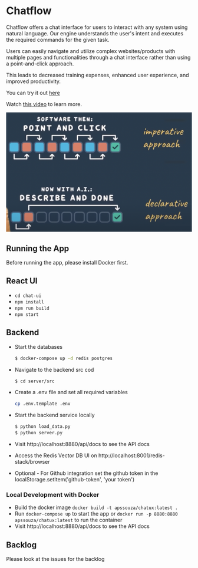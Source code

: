 # Chatflow

Chatflow offers a chat interface for users to interact with any system using natural language.
Our engine understands the user's intent and executes the required
commands for the given task.

Users can easily navigate and utilize complex websites/products with multiple pages and
functionalities through a chat interface rather than using a point-and-click
approach.

This leads to decreased training expenses, enhanced user experience, and improved
productivity.

You can try it out [here](http://apps.newaisolutions.com/)

Watch [this video](https://youtu.be/S_-6Oi1Zq1o?si=7TwD9pZq47uFMf1) to learn more.

<img src="declarative-imperative.png">

## Running the App
Before running the app, please install Docker first.

## React UI
- `cd chat-ui`
- `npm install`
- `npm run build`
- `npm start`

## Backend

- Start the databases
    ```bash
    $ docker-compose up -d redis postgres
    ```

- Navigate to the backend src cod 
    ```bash
    $ cd server/src
    ```
  
- Create a .env file and set all required variables
    ```bash
    cp .env.template .env
    ```
  
- Start the backend service locally
    ```bash
   $ python load_data.py
   $ python server.py
    ```
  
- Visit http://localhost:8880/api/docs to see the API docs
- Access the Redis Vector DB UI on http://localhost:8001/redis-stack/browser
- Optional - For Github integration set the github token in the localStorage.setItem('github-token', 'your token')  



### Local Development with Docker
- Build the docker image `docker build -t apssouza/chatux:latest .`
- Run `docker-compose up` to start the app or `docker run -p 8880:8880 apssouza/chatux:latest` to run the container
- Visit http://localhost:8880/api/docs to see the API docs


## Backlog
Please look at the issues for the backlog

